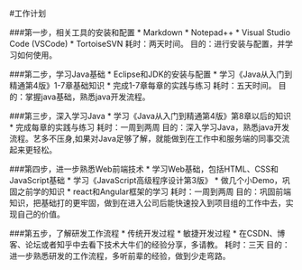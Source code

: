 #工作计划

###第一步，相关工具的安装和配置
	 * Markdown
	 * Notepad++
	 * Visual Studio Code (VSCode)
	 * TortoiseSVN
     耗时：两天时间。
     目的：进行安装与配置，并学习如何使用。

###第二步，学习Java基础
	 * Eclipse和JDK的安装与配置
	 * 学习《Java从入门到精通第4版》1-7章基础知识
	 * 完成1-7章每章的实践与练习
     耗时：五天时间。
     目的：掌握java基础，熟悉java开发流程。

###第三步，深入学习Java
	 * 学习《Java从入门到精通第4版》第8章以后的知识
	 * 完成每章的实践与练习
     耗时：一周到两周
     目的：深入学习Java，熟悉java开发流程。艺多不压身,如果对Java足够了解，就能做到在工作中和服务端的同事交流起来更轻松。

###第四步，进一步熟悉Web前端技术
	 * 学习Web基础，包括HTML、CSS和JavaScript基础
	 * 学习《JavaScript高级程序设计第3版》
	 * 做几个小Demo，巩固之前学的知识
	 * react和Angular框架的学习
     耗时：一周到两周
     目的：巩固前端知识，把基础打的更牢固，做到在进入公司后能快速投入到项目组的工作中去，实现自己的价值。

###第五步，了解研发工作流程
	 * 传统开发过程
	 * 敏捷开发过程
	 * 在CSDN、博客、论坛或者知乎中去看下技术大牛们的经验分享，多请教。
     耗时：三天
     目的：进一步熟悉研发的工作流程，多听前辈的经验，做到少走弯路。
